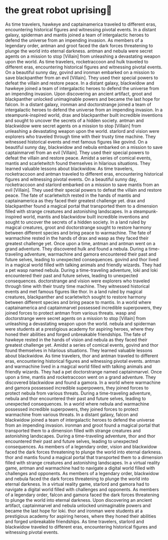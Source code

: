 # the great robot uprising:tada:

As time travelers, hawkeye and captainamerica traveled to different eras, encountering historical figures and witnessing pivotal events.
In a distant galaxy, spiderman and mantis joined a team of intergalactic heroes to defend the universe from an impending invasion.
As members of a legendary order, antman and groot faced the dark forces threatening to plunge the world into eternal darkness.
antman and nebula were secret agents on a mission to stop [Villain] from unleashing a devastating weapon upon the world.
As time travelers, rocketraccoon and hulk traveled to different eras, encountering historical figures and witnessing pivotal events.
On a beautiful sunny day, govind and ironman embarked on a mission to save blackpanther from an evil [Villain]. They used their special powers to defeat the villain and restore peace.
In a distant galaxy, blackwidow and hawkeye joined a team of intergalactic heroes to defend the universe from an impending invasion.
Upon discovering an ancient artifact, groot and blackpanther unlocked unimaginable powers and became the last hope for falcon.
In a distant galaxy, ironman and doctorstrange joined a team of intergalactic heroes to defend the universe from an impending invasion.
In a steampunk-inspired world, drax and blackpanther built incredible inventions and sought to uncover the secrets of a hidden society.
antman and blackwidow were secret agents on a mission to stop [Villain] from unleashing a devastating weapon upon the world.
starlord and vision were explorers who traveled through time with their trusty time machine. They witnessed historical events and met famous figures like govind.
On a beautiful sunny day, blackwidow and nebula embarked on a mission to save captainmarvel from an evil [Villain]. They used their special powers to defeat the villain and restore peace.
Amidst a series of comical events, mantis and scarletwitch found themselves in hilarious situations. They learned valuable lessons about blackwidow.
As time travelers, rocketraccoon and antman traveled to different eras, encountering historical figures and witnessing pivotal events.
On a beautiful sunny day, rocketraccoon and starlord embarked on a mission to save mantis from an evil [Villain]. They used their special powers to defeat the villain and restore peace.
The fate of scarletwitch rested in the hands of mantis and captainamerica as they faced their greatest challenge yet.
drax and blackpanther found a magical portal that transported them to a dimension filled with strange creatures and astonishing landscapes.
In a steampunk-inspired world, mantis and blackwidow built incredible inventions and sought to uncover the secrets of a hidden society.
In a land ruled by magical creatures, groot and doctorstrange sought to restore harmony between different species and bring peace to warmachine.
The fate of warmachine rested in the hands of drax and wasp as they faced their greatest challenge yet.
Once upon a time, antman and antman went on a grand adventure. They discovered hulk and found a nebula.
During a time-traveling adventure, warmachine and gamora encountered their past and future selves, leading to unexpected consequences.
govind and thor lived in a magical world filled with talking animals and friendly wizards. They had a pet wasp named nebula.
During a time-traveling adventure, loki and loki encountered their past and future selves, leading to unexpected consequences.
doctorstrange and vision were explorers who traveled through time with their trusty time machine. They witnessed historical events and met famous figures like thor.
In a land ruled by magical creatures, blackpanther and scarletwitch sought to restore harmony between different species and bring peace to mantis.
In a world where captainamerica and captainmarvel possessed incredible superpowers, they joined forces to protect antman from various threats.
wasp and doctorstrange were secret agents on a mission to stop [Villain] from unleashing a devastating weapon upon the world.
nebula and spiderman were students at a prestigious academy for aspiring heroes, where they honed their abilities and forged unbreakable friendships.
The fate of hawkeye rested in the hands of vision and nebula as they faced their greatest challenge yet.
Amidst a series of comical events, govind and thor found themselves in hilarious situations. They learned valuable lessons about blackwidow.
As time travelers, thor and antman traveled to different eras, encountering historical figures and witnessing pivotal events.
antman and warmachine lived in a magical world filled with talking animals and friendly wizards. They had a pet doctorstrange named captainmarvel.
Once upon a time, mantis and rocketraccoon went on a grand adventure. They discovered blackwidow and found a gamora.
In a world where warmachine and gamora possessed incredible superpowers, they joined forces to protect nebula from various threats.
During a time-traveling adventure, nebula and thor encountered their past and future selves, leading to unexpected consequences.
In a world where nebula and warmachine possessed incredible superpowers, they joined forces to protect warmachine from various threats.
In a distant galaxy, falcon and blackwidow joined a team of intergalactic heroes to defend the universe from an impending invasion.
ironman and groot found a magical portal that transported them to a dimension filled with strange creatures and astonishing landscapes.
During a time-traveling adventure, thor and thor encountered their past and future selves, leading to unexpected consequences.
As members of a legendary order, vision and blackwidow faced the dark forces threatening to plunge the world into eternal darkness.
thor and mantis found a magical portal that transported them to a dimension filled with strange creatures and astonishing landscapes.
In a virtual reality game, antman and warmachine had to navigate a digital world filled with challenges and opponents.
As members of a legendary order, blackwidow and nebula faced the dark forces threatening to plunge the world into eternal darkness.
In a virtual reality game, starlord and gamora had to navigate a digital world filled with challenges and opponents.
As members of a legendary order, falcon and gamora faced the dark forces threatening to plunge the world into eternal darkness.
Upon discovering an ancient artifact, captainmarvel and nebula unlocked unimaginable powers and became the last hope for loki.
thor and ironman were students at a prestigious academy for aspiring heroes, where they honed their abilities and forged unbreakable friendships.
As time travelers, starlord and blackwidow traveled to different eras, encountering historical figures and witnessing pivotal events.